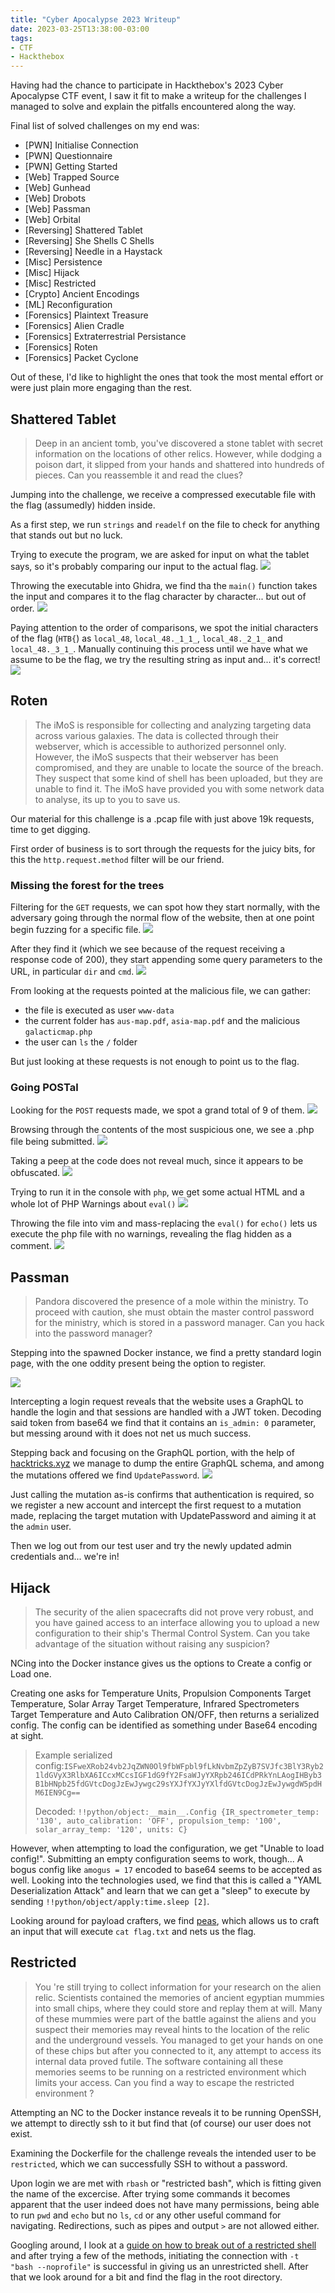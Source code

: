 ```yaml
---
title: "Cyber Apocalypse 2023 Writeup"
date: 2023-03-25T13:38:00-03:00
tags:
- CTF
- Hackthebox
---
```


Having had the chance to participate in Hackthebox's 2023 Cyber Apocalypse CTF event, I saw it fit to 
make a writeup for the challenges I managed to solve and explain the pitfalls encountered along the way.

<!--more-->

Final list of solved challenges on my end was:
- [PWN] Initialise Connection
- [PWN] Questionnaire
- [PWN] Getting Started
- [Web] Trapped Source
- [Web] Gunhead
- [Web] Drobots
- [Web] Passman
- [Web] Orbital
- [Reversing] Shattered Tablet
- [Reversing] She Shells C Shells
- [Reversing] Needle in a Haystack
- [Misc] Persistence
- [Misc] Hijack
- [Misc] Restricted
- [Crypto] Ancient Encodings
- [ML] Reconfiguration
- [Forensics] Plaintext Treasure
- [Forensics] Alien Cradle
- [Forensics] Extraterrestrial Persistance
- [Forensics] Roten
- [Forensics] Packet Cyclone

Out of these, I'd like to highlight the ones that took the most mental effort or were just plain more engaging than the rest.

## Shattered Tablet

> Deep in an ancient tomb, you've discovered a stone tablet with secret information on the locations of other relics. However, while dodging a poison dart, it slipped from your hands and shattered into hundreds of pieces. Can you reassemble it and read the clues?

Jumping into the challenge, we receive a compressed executable file with the flag (assumedly) hidden inside.

As a first step, we run `strings` and `readelf` on the file to check for anything that stands out but no luck.

Trying to execute the program, we are asked for input on what the tablet says, so it's probably comparing our input to the actual flag.
![](/rev_1_1.PNG)

Throwing the executable into Ghidra, we find tha the `main()` function takes the input and compares it to the flag character by character... but out of order.
![](/rev_1_2.PNG)

Paying attention to the order of comparisons, we spot the initial characters of the flag (`HTB{`) as `local_48`, `local_48._1_1_`, `local_48._2_1_` and `local_48._3_1_`. 
Manually continuing this process until we have what we assume to be the flag, we try the resulting string as input and... it's correct!
![](/rev_1_3.PNG)

## Roten

> The iMoS is responsible for collecting and analyzing targeting data across various galaxies. The data is collected through their webserver, which is accessible to authorized personnel only. However, the iMoS suspects that their webserver has been compromised, and they are unable to locate the source of the breach. They suspect that some kind of shell has been uploaded, but they are unable to find it. The iMoS have provided you with some network data to analyse, its up to you to save us.

Our material for this challenge is a .pcap file with just above 19k requests, time to get digging.

First order of business is to sort through the requests for the juicy bits, for this the `http.request.method` filter will be our friend.

### Missing the forest for the trees

Filtering for the `GET` requests, we can spot how they start normally, with the adversary going through the normal flow of the website, then at one point begin fuzzing for a specific file.
![](/for_1_3.PNG)

After they find it (which we see because of the request receiving a response code of 200), they start appending some query parameters to the URL, in particular `dir` and `cmd`.
![](/for_1_4.PNG)

From looking at the requests pointed at the malicious file, we can gather:
- the file is executed as user `www-data`
- the current folder has `aus-map.pdf`, `asia-map.pdf` and the malicious `galacticmap.php`
- the user can `ls` the `/` folder

But just looking at these requests is not enough to point us to the flag.

### Going POSTal

Looking for the `POST` requests made, we spot a grand total of 9 of them. 
![](/for_1_1.PNG)

Browsing through the contents of the most suspicious one, we see a .php file being submitted.
![](/for_1_2.PNG)

Taking a peep at the code does not reveal much, since it appears to be obfuscated.
![](/for_1_5.PNG)

Trying to run it in the console with `php`, we get some actual HTML and a whole lot of PHP Warnings about `eval()`
![](/for_1_6.PNG)

Throwing the file into vim and mass-replacing the `eval()` for `echo()` lets us execute the php file with no warnings, revealing the flag hidden as a comment.
![](/for_1_7.PNG)

## Passman

> Pandora discovered the presence of a mole within the ministry. To proceed with caution, she must obtain the master control password for the ministry, which is stored in a password manager. Can you hack into the password manager?

Stepping into the spawned Docker instance, we find a pretty standard login page, with the one oddity present being the option to register.

![](/web_1_1.PNG)

Intercepting a login request reveals that the website uses a GraphQL to handle the login and that sessions are handled with a JWT token. 
Decoding said token from base64 we find that it contains an `is_admin: 0` parameter, but messing around with it does not net us much success.

Stepping back and focusing on the GraphQL portion, with the help of [hacktricks.xyz](https://book.hacktricks.xyz/network-services-pentesting/pentesting-web/graphql) 
we manage to dump the entire GraphQL schema, and among the mutations offered we find `UpdatePassword`.
![](/web_1_2.PNG)

Just calling the mutation as-is confirms that authentication is required, so we register a new account and intercept the first request to a mutation made, replacing the 
target mutation with UpdatePassword and aiming it at the `admin` user. 

Then we log out from our test user and try the newly updated admin credentials and... we're in!

## Hijack

> The security of the alien spacecrafts did not prove very robust, and you have gained access to an interface allowing you to upload a new configuration to their ship's Thermal Control System. Can you take advantage of the situation without raising any suspicion?

NCing into the Docker instance gives us the options to Create a config or Load one.

Creating one asks for Temperature Units, Propulsion Components Target Temperature, Solar Array Target Temperature, Infrared Spectrometers Target Temperature and Auto Calibration ON/OFF, then returns a serialized config.
The config can be identified as something under Base64 encoding at sight.

> Example serialized config:`ISFweXRob24vb2JqZWN0Ol9fbWFpbl9fLkNvbmZpZyB7SVJfc3BlY3Ryb21ldGVyX3RlbXA6ICcxMCcsIGF1dG9fY2FsaWJyYXRpb246ICdPRkYnLAogIHByb3B1bHNpb25fdGVtcDogJzEwJywgc29sYXJfYXJyYXlfdGVtcDogJzEwJywgdW5pdHM6IEN9Cg==`
>
> Decoded: `!!python/object:__main__.Config {IR_spectrometer_temp: '130', auto_calibration: 'OFF', propulsion_temp: '100', solar_array_temp: '120', units: C}`

However, when attempting to load the configuration, we get "Unable to load config!". Submitting an empty configuration seems to work, though...
A bogus config like `amogus = 17` encoded to base64 seems to be accepted as well.
Looking into the technologies used, we find that this is called a "YAML Deserialization Attack" and learn that we can get a "sleep" to execute by sending `!!python/object/apply:time.sleep [2]`.

Looking around for payload crafters, we find [peas](https://github.com/j0lt-github/python-deserialization-attack-payload-generator), which allows us to craft an input that will execute `cat flag.txt` and nets us the flag.

## Restricted

> You 're still trying to collect information for your research on the alien relic. Scientists contained the memories of ancient egyptian mummies into small chips, where they could store and replay them at will. Many of these mummies were part of the battle against the aliens and you suspect their memories may reveal hints to the location of the relic and the underground vessels. You managed to get your hands on one of these chips but after you connected to it, any attempt to access its internal data proved futile. The software containing all these memories seems to be running on a restricted environment which limits your access. Can you find a way to escape the restricted environment ?

Attempting an NC to the Docker instance reveals it to be running OpenSSH, we attempt to directly ssh to it but find that (of course) our user does not exist.

Examining the Dockerfile for the challenge reveals the intended user to be `restricted`, which we can successfully SSH to without a password.

Upon login we are met with `rbash` or "restricted bash", which is fitting given the name of the excercise. After trying some commands it becomes apparent that the user indeed does not have many permissions, being able to run `pwd` and `echo` but no `ls`, `cd` or any other useful command for navigating. Redirections, such as pipes and output `>` are not allowed either.

Googling around, I look at a [guide on how to break out of a restricted shell](https://www.hackplayers.com/2018/05/tecnicas-para-escapar-de-restricted--shells.html) and after trying a few of the methods, initiating the connection with `-t "bash --noprofile"` is successful in giving us an unrestricted shell. After that we look around for a bit and find the flag in the root directory.
